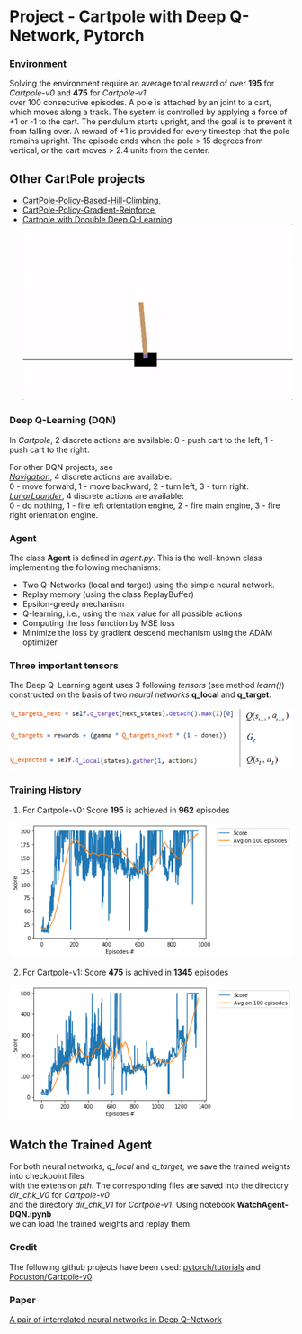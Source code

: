 # Project -  Cartpole with Deep Q-Network,  Pytorch

### Environment

Solving the environment require an average total reward of over **195** for _Cartpole-v0_  and **475** for _Cartpole-v1_    
over 100 consecutive episodes. A pole is attached by an joint to a cart, which moves along a track. The system is controlled by applying a force of +1 or -1 to the cart. The pendulum starts upright, and the goal is to prevent it from falling over. A reward of +1 is provided for every timestep that the pole remains upright. The episode ends when the pole > 15 degrees from vertical, or the cart moves > 2.4 units from the center.

## Other CartPole projects

* [CartPole-Policy-Based-Hill-Climbing](https://github.com/Rafael1s/Deep-Reinforcement-Learning-Algorithms/tree/master/CartPole-Policy-Based-Hill-Climbing),  
* [CartPole-Policy-Gradient-Reinforce](https://github.com/Rafael1s/Deep-Reinforcement-Learning-Algorithms/tree/master/CartPole-Policy-Gradient-Reinforce), 
* [Cartpole with Doouble Deep Q-Learning](https://github.com/Rafael1s/Deep-Reinforcement-Learning-Algorithms/tree/master/Cartpole-Double-Deep-Q-Learning)      
![](images/gif_cartpole.gif)

### Deep Q-Learning (DQN)   

In _Cartpole_, 2 discrete actions are available:  0 - push cart to the left, 1 - push cart to the right.    

For other DQN projects, see    
[_Navigation_](https://github.com/Rafael1s/Deep-Reinforcement-Learning-Algorithms/tree/master/Project-1_Navigation-DQN), 4 discrete actions are available:     
0 - move forward, 1 - move backward, 2 - turn left, 3 - turn right.    
[_LunarLaunder_](https://github.com/Rafael1s/Deep-Reinforcement-Learning-Algorithms/tree/master/LunarLander-v2-DQN), 4 discrete actions are available:  
 0 - do nothing, 1 - fire left orientation engine, 2 - fire main engine,  3 - fire right orientation engine.   

### Agent   

The class **Agent** is defined in _agent.py_. This is the well-known class implementing 
the following mechanisms:

* Two Q-Networks (local and target) using the simple neural network.
* Replay memory (using the class ReplayBuffer)
* Epsilon-greedy mechanism
* Q-learning, i.e., using the max value for all possible actions
* Computing the loss function by MSE loss
* Minimize the loss by gradient descend mechanism using the ADAM optimizer

### Three important tensors

The Deep Q-Learning agent uses 3 following _tensors_ (see method _learn()_)
constructed on the basis of two _neural networks_ **q_local** and **q_target**:

![](images/3_netws_wt_unsq_070_wt_cap.png)

### Training History

1.  For Cartpole-v0: Score **195** is achieved in **962** episodes   

![](images/plot_v0_962epis.png)

2.  For Cartpole-v1: Score **475** is achived in **1345** episodes   
     
![](images/plot_v1_1345epis.png)


## Watch the Trained Agent   
For both neural networks, _q_local_ and _q_target_, we save the trained weights into checkpoint files      
with the extension _pth_. The corresponding files are saved into the directory _dir_chk_V0_  for _Cartpole-v0_       
and the directory _dir_chk_V1_ for _Cartpole-v1_. Using notebook **WatchAgent-DQN.ipynb**    
we can load the trained weights and replay them.

### Credit
The following github projects have been used: [pytorch/tutorials](https://github.com/pytorch/tutorials/blob/master/intermediate_source/reinforcement_q_learning.py)  and  [Pocuston/Cartpole-v0](https://gist.github.com/Pocuston/13f1a7786648e1e2ff95bfad02a51521).  

### Paper

[A pair of interrelated neural networks in Deep Q-Network](https://towardsdatascience.com/a-pair-of-interrelated-neural-networks-in-dqn-f0f58e09b3c4)




